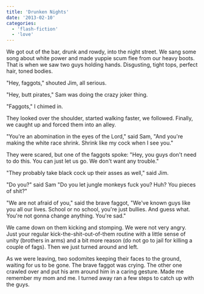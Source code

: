 ```yaml
---
title: 'Drunken Nights'
date: '2013-02-10'
categories:
  - 'flash-fiction'
  - 'love'
---
```


We got out of the bar, drunk and rowdy, into the night street. We sang some song
about white power and made yuppie scum flee from our heavy boots. That is when
we saw two guys holding hands. Disgusting, tight tops, perfect hair, toned
bodies.

<!-- truncate -->


"Hey, faggots," shouted Jim, all serious.

"Hey, butt pirates," Sam was doing the crazy joker thing.

"Faggots," I chimed in.

They looked over the shoulder, started walking faster, we followed. Finally, we
caught up and forced them into an alley.

"You're an abomination in the eyes of the Lord," said Sam, "And you're making
the white race shrink. Shrink like my cock when I see you."

They were scared, but one of the faggots spoke: "Hey, you guys don't need to do
this. You can just let us go. We don't want any trouble."

"They probably take black cock up their asses as well," said Jim.

"Do you?" said Sam "Do you let jungle monkeys fuck you? Huh? You pieces of
shit?"

"We are not afraid of you," said the brave faggot, "We've known guys like you
all our lives. School or no school, you're just bullies. And guess what. You're
not gonna change anything. You're sad."

We came down on them kicking and stomping. We were not very angry. Just your
regular kick-the-shit-out-of-them routine with a little sense of unity (brothers
in arms) and a bit more reason (do not go to jail for killing a couple of fags).
Then we just turned around and left.

As we were leaving, two sodomites keeping their faces to the ground, waiting for
us to be gone. The brave faggot was crying. The other one crawled over and put
his arm around him in a caring gesture. Made me remember my mom and me. I turned
away ran a few steps to catch up with the guys.
